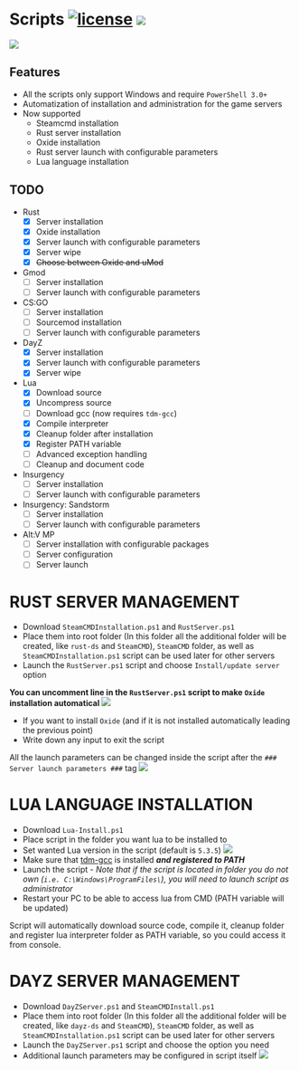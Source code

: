 [license]: https://tldrlegal.com/license/gnu-general-public-license-v3-(gpl-3)#fulltext



# Scripts [![license](https://img.shields.io/github/license/2chevskii/Scripts.svg?style=plastic)][license] ![](https://img.shields.io/github/last-commit/2chevskii/Scripts.svg?style=plastic)

![](https://i.imgur.com/hmQ6Q8e.png)

## Features
- All the scripts only support Windows and require `PowerShell 3.0+`
- Automatization of installation and administration for the game servers
- Now supported
    - Steamcmd installation
    - Rust server installation
    - Oxide installation
    - Rust server launch with configurable parameters
    - Lua language installation

## TODO
- Rust
  - [x] Server installation
  - [x] Oxide installation
  - [x] Server launch with configurable parameters
  - [x] Server wipe
  - [x] ~~Choose between Oxide and uMod~~
- Gmod
  - [ ] Server installation
  - [ ] Server launch with configurable parameters
- CS:GO
  - [ ] Server installation
  - [ ] Sourcemod installation
  - [ ] Server launch with configurable parameters
- DayZ
  - [x] Server installation
  - [X] Server launch with configurable parameters
  - [x] Server wipe
- Lua
  - [x] Download source
  - [x] Uncompress source
  - [ ] Download gcc (now requires `tdm-gcc`)
  - [x] Compile interpreter
  - [x] Cleanup folder after installation
  - [x] Register PATH variable
  - [ ] Advanced exception handling
  - [ ] Cleanup and document code
- Insurgency
  - [ ] Server installation
  - [ ] Server launch with configurable parameters
- Insurgency: Sandstorm
  - [ ] Server installation
  - [ ] Server launch with configurable parameters
- Alt:V MP
  - [ ] Server installation with configurable packages
  - [ ] Server configuration
  - [ ] Server launch  

# RUST SERVER MANAGEMENT
- Download `SteamCMDInstallation.ps1` and `RustServer.ps1`
- Place them into root folder (In this folder all the additional folder will be created, like `rust-ds` and `SteamCMD`), `SteamCMD` folder, as well as `SteamCMDInstallation.ps1` script can be used later for other servers
- Launch the `RustServer.ps1` script and choose `Install/update server` option

**You can uncomment line in the `RustServer.ps1` script to make `Oxide` installation automatical**
![](https://i.imgur.com/hlwvN5C.png)

- If you want to install `Oxide` (and if it is not installed automatically leading the previous point)
- Write down any input to exit the script

All the launch parameters can be changed inside the script after the `### Server launch parameters ###` tag
![](https://i.imgur.com/i9YvTmT.png)

# LUA LANGUAGE INSTALLATION
- Download `Lua-Install.ps1`
- Place script in the folder you want lua to be installed to
- Set wanted Lua version in the script (default is `5.3.5`) ![](https://i.imgur.com/utaZJNk.png)
- Make sure that [tdm-gcc](http://tdm-gcc.tdragon.net/download) is installed ***and registered to PATH***
- Launch the script - *Note that if the script is located in folder you do not own (`i.e. C:\Windows\ProgramFiles\`), you will need to launch script as administrator*
- Restart your PC to be able to access lua from CMD (PATH variable will be updated)

Script will automatically download source code, compile it, cleanup folder and register lua interpreter folder as PATH variable, so you could access it from console.

# DAYZ SERVER MANAGEMENT
- Download `DayZServer.ps1` and `SteamCMDInstall.ps1`
- Place them into root folder (In this folder all the additional folder will be created, like `dayz-ds` and `SteamCMD`), `SteamCMD` folder, as well as `SteamCMDInstallation.ps1` script can be used later for other servers
- Launch the `DayZServer.ps1` script and choose the option you need
- Additional launch parameters may be configured in script itself ![](https://i.imgur.com/elaAsDG.png)